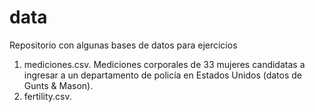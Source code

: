# data

Repositorio con algunas bases de datos para ejercicios

1. mediciones.csv. Mediciones corporales de 33 mujeres candidatas a ingresar a un departamento de policía en Estados Unidos (datos de Gunts & Mason).
2. fertility.csv.
